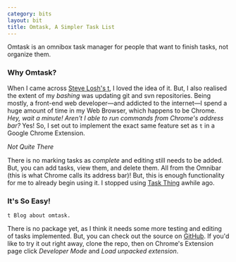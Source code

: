 ```yaml
---
category: bits
layout: bit
title: Omtask, A Simpler Task List
---
```


<p class="big">Omtask is an omnibox task manager for people that want
to finish tasks, not organize them.</p>

### Why Omtask?

When I came across [Steve Losh's t](http://stevelosh.com/projects/t),
I loved the idea of it. But, I also realised the extent of my
*bashing* was updating git and svn repositories. Being mostly, a
front-end web developer—and addicted to the internet—I
spend a huge amount of time in my Web Browser, which happens to be
Chrome. *Hey, wait a minute! Aren't I able to run commands from
Chrome's address bar?* Yes! So, I set out to implement the exact same
feature set as `t` in a Google Chrome Extension.

*Not Quite There*

There is no marking tasks as *complete* and editing still needs to be
added. But, you can add tasks, view them, and delete them. All from
the Omnibar (this is what Chrome calls its address bar)!
But, this is enough functionality for me to already begin using it. I
stopped using [Task Thing](http://taskthing.appspot.com) awhile ago.

### It's So Easy!

`t Blog about omtask.`

There is no package yet, as I think it needs some more testing and
editing of tasks implemented. But, you can check out the source on
[GitHub](https://github.com/staydecent/omtask).
If you'd like to try it out right away, clone the repo, then on
Chrome's Extension page click *Developer Mode* and *Load unpacked
extension*.
